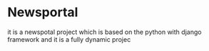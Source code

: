 # Newsportal
it is a newspotal project which is based on the python with django framework and it is a fully dynamic projec
